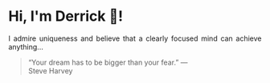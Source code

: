 # Hi, I'm Derrick 👋!
<p align="justify">I admire uniqueness and believe that a clearly focused mind can achieve anything...</p> 
<!-- #quote-start -->
<blockquote>&ldquo;Your dream has to be bigger than your fear.&rdquo; &mdash; <footer>Steve Harvey</footer></blockquote>
<!-- #quote-end -->
